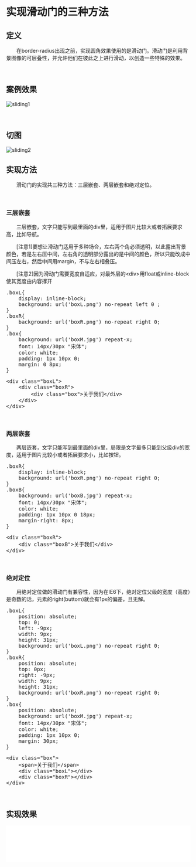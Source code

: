 # 实现滑动门的三种方法

## 定义

　　在border-radius出现之前，实现圆角效果使用的是滑动门。滑动门是利用背景图像的可层叠性，并允许他们在彼此之上进行滑动，以创造一些特殊的效果。

&nbsp;

## 案例效果

![sliding1](https://pic.xiaohuochai.site/blog/CSS_render_sliding1.jpg)

&nbsp;

## 切图

![sliding2](https://pic.xiaohuochai.site/blog/CSS_render_sliding2.gif)


## 实现方法

　　滑动门的实现共三种方法：三层嵌套、两层嵌套和绝对定位。

&nbsp;

### 三层嵌套

　　三层嵌套，文字只能写到最里面的div里，适用于图片比较大或者拓展要求高，比如导航。

　　[注意1]要想让滑动门适用于多种场合，左右两个角必须透明，以此露出背景颜色，若是左右压中间，左右角的透明部分露出的是中间的颜色，所以只能改成中间压左右，然后中间用margin，不与左右相叠压。

　　[注意2]因为滑动门需要宽度自适应，对最外层的&lt;div&gt;用float或inline-block使其宽度由内容撑开

<div class="cnblogs_code">
<pre>.boxL{
    display: inline-block;
    background: url('boxL.png') no-repeat left 0 ;
}
.boxR{
    background: url('boxR.png') no-repeat right 0;
}
.box{
    background: url('boxM.jpg') repeat-x;
    font: 14px/30px "宋体";
    color: white;
    padding: 1px 10px 0;
    margin: 0 8px;
}</pre>
</div>
<div class="cnblogs_code">
<pre>&lt;div class="boxL"&gt;
    &lt;div class="boxR"&gt;
        &lt;div class="box"&gt;关于我们&lt;/div&gt;
    &lt;/div&gt;
&lt;/div&gt;</pre>
</div>

&nbsp;

### 两层嵌套

　　两层嵌套，文字只能写到最里面的div里，局限是文字最多只能到父级div的宽度，适用于图片比较小或者拓展要求小，比如按钮。

<div class="cnblogs_code">
<pre>.boxR{
    display: inline-block;
    background: url('boxR.png') no-repeat right 0;
}
.boxB{
    background: url('boxB.jpg') repeat-x;
    font: 14px/30px "宋体";
    color: white;
    padding: 1px 10px 0 18px;
    margin-right: 8px;
}</pre>
</div>
<div class="cnblogs_code">
<pre>&lt;div class="boxR"&gt;
    &lt;div class="boxB"&gt;关于我们&lt;/div&gt;
&lt;/div&gt;    </pre>
</div>

&nbsp;

### 绝对定位

　　用绝对定位做的滑动门有兼容性，因为在IE6下，绝对定位父级的宽度（高度）是奇数的话，元素的right(buttom)就会有1px的偏差，且无解。

<div class="cnblogs_code">
<pre>.boxL{
    position: absolute;
    top: 0;
    left: -9px;
    width: 9px;
    height: 31px;
    background: url('boxL.png') no-repeat right 0;
}
.boxR{
    position: absolute;
    top: 0px;
    right: -9px;
    width: 9px;
    height: 31px;    
    background: url('boxR.png') no-repeat right 0;
}
.box{
    position: absolute;
    background: url('boxM.jpg') repeat-x;
    font: 14px/30px "宋体";
    color: white;
    padding: 1px 10px 0;
    margin: 30px;
}</pre>
</div>
<div class="cnblogs_code">
<pre>&lt;div class="box"&gt;
    &lt;span&gt;关于我们&lt;/span&gt;
    &lt;div class="boxL"&gt;&lt;/div&gt;
    &lt;div class="boxR"&gt;&lt;/div&gt;
&lt;/div&gt;    </pre>
</div>

&nbsp;

## 实现效果

<iframe style="width: 100%; height: 100px;" src="{{book.demo}}/css/slide/s1.html" frameborder="0" width="320" height="240"></iframe>

